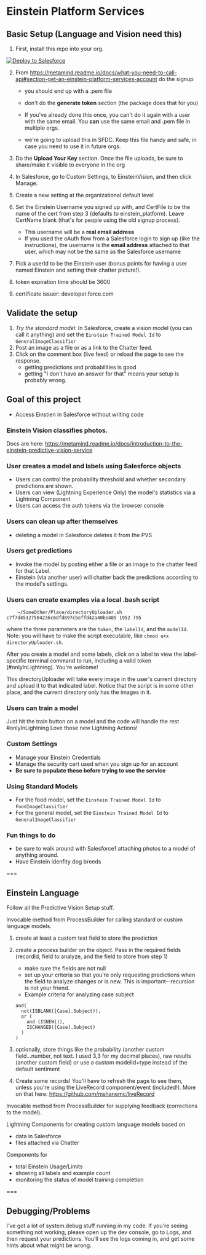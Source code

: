 # Einstein Platform Services

## Basic Setup (Language and Vision need this)

1. First, install this repo into your org.

  <a href="https://githubsfdeploy.herokuapp.com">
  <img alt="Deploy to Salesforce"
       src="https://raw.githubusercontent.com/afawcett/githubsfdeploy/master/deploy.png">
  </a>


2. From https://metamind.readme.io/docs/what-you-need-to-call-api#section-get-an-einstein-platform-services-account do the signup
    * you should end up with a .pem file
    * don't do the **generate token** section (the package does that for you)
    * If you've already done this once, you can't do it again with a user with the same email.  You **can** use the same email and .pem file in multiple orgs.

    * we're going to upload this in SFDC.  Keep this file handy and safe, in case you need to use it in future orgs.

3. Do the **Upload Your Key** section.  Once the file uploads, be sure to share/make it visible to everyone in the org
4. In Salesforce, go to Custom Settings, to EinsteinVision, and then click Manage.
5. Create a new setting at the organizational default level
6. Set the Einstein Username you signed up with, and CertFile to be the name of the cert from step 3 (defaults to einstein_platform).  Leave CertName blank (that's for people using the old signup process).
    * This username will be a **real email address**
    * If you used the oAuth flow from a Salesforce login to sign up (like the instructions), the username is the **email address** attached to that user, which may not be the same as the Salesforce username
6. Pick a userId to be the Einstein user (bonus points for having a user named Einstein and setting their chatter picture!).
7. token expiration time should be 3600
8. certificate issuer: developer.force.com


## Validate the setup

1. *Try the standard model*: In Salesforce, create a vision model (you can call it anything) and set the `Einstein Trained Model Id` to `GeneralImageClassifier`
2. Post an image as a file or as a link to the Chatter feed.
3. Click on the comment box (live feed) or reload the page to see the response.
    * getting predictions and probabilities is good
    * getting "I don't have an answer for that" means your setup is probably wrong.

## Goal of this project
* Access Einstien in Salesforce without writing code

### Einstein Vision classifies photos.
Docs are here:
https://metamind.readme.io/docs/introduction-to-the-einstein-predictive-vision-service

### User creates a model and labels using Salesforce objects

  * Users can control the probability threshold and whether secondary predictions are shown.
  * Users can view (Lightning Experience Only) the model's statistics via a Lightning Component
  * Users can access the auth tokens via the browser console

### Users can clean up after themselves

* deleting a model in Salesforce deletes it from the PVS

### Users get predictions

* Invoke the model by posting either a file or an image to the chatter feed for that Label.
* Einstein (via another user) will chatter back the predictions according to the model's settings.

### Users can create examples via a local .bash script

```
	~/SomeOther/Place/directoryUploader.sh c7f7d45327504236c6dfd897cbeffd42a40be485 1952 795
```
where the three parameters are the `token`, the `labelId`, and the `modelId`. Note: you will have to make the script executable, like `chmod u+x directoryUploader.sh`.

After you create a model and some labels, click on a label to view the label-specific terminal command to run, including a valid token (#onlyInLightning).  You're welcome!

This directoryUploader will take every image in the user's current directory and upload it to that indicated label. Notice that the script is in some other place, and the current directory only has the images in it.

### Users can train a model

Just hit the train button on a model and the code will handle the rest #onlyInLightning Love those new Lightning Actions!

### Custom Settings

* Manage your Einstein Credentials
* Manage the security cert used when you sign up for an account
* **Be sure to populate these before trying to use the service**

### Using Standard Models
* For the food model, set the `Einstein Trained Model Id` to `FoodImageClassifier`
* For the general model, set the `Einstein Trained Model Id` to `GeneralImageClassifier`

### Fun things to do
* be sure to walk around with Salesforce1 attaching photos to a model of anything around.
* Have Einstein idenfity dog breeds

===

## Einstein Language

Follow all the Predictive Vision Setup stuff.

Invocable method from ProcessBuilder for calling standard or custom language models.
1. create at least a custom text field to store the prediction
2. create a process builder on the object.  Pass in the required fields (recordId, field to analyze, and the field to store from step 1)
    * make sure the fields are not null
    * set up your criteria so that you're only requesting predictions when the field to analyze changes or is new.  This is important--recursion is not your friend.
    * Example criteria for analyzing case subject

    ```
    and(
      not(ISBLANK([Case].Subject)),
      or (
        and (ISNEW()),
        ISCHANGED([Case].Subject)
      )
    )
    ```
3. optionally, store things like the probability (another custom field...number, not text.  I used 3,3 for my decimal places), raw results (another custom field) or use a custom modelId+type instead of the default sentiment
4. Create some records!  You'll have to refresh the page to see them, unless you're using the LiveRecord component/event (included!).  More on that here: https://github.com/mshanemc/liveRecord

Invocable method from ProcessBuilder for supplying feedback (corrections to the model).

Lightning Components for creating custom language models based on
* data in Salesforce
* files attached via Chatter

Components for
* total Einstein Usage/Limits
* showing all labels and example count
* monitoring the status of model training completion

===

## Debugging/Problems

I've got a lot of system.debug stuff running in my code.  If you're seeing something not working, please open up the dev console, go to Logs, and then request your predictions.   You'll see the logs coming in, and get some hints about what might be wrong.









